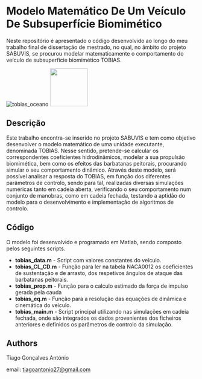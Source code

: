 # Modelo Matemático De Um Veículo De Subsuperfície Biomimético

Neste repositório é apresentado o código desenvolvido ao longo do meu trabalho final de dissertação de mestrado, no qual, no âmbito do projeto SABUVIS, se procurou modelar matematicamente o comportamento do veículo de subsuperfície biomimético TOBIAS.

![tobias_oceano](https://user-images.githubusercontent.com/110428731/185928316-b9b63c95-5a4e-4874-9855-e27401cb4121.png)
<img src="https://user-images.githubusercontent.com/110428731/185928316-b9b63c95-5a4e-4874-9855-e27401cb4121.png)" width="100" height="100">

## Descrição
Este trabalho encontra-se inserido no projeto SABUVIS e tem como objetivo desenvolver o modelo matemático de uma unidade executante, denominada TOBIAS. Nesse sentido, pretende-se calcular os correspondentes coeficientes hidrodinâmicos, modelar a sua propulsão biomimética, bem como os efeitos das barbatanas peitorais, procurando simular o seu comportamento dinâmico. Através deste modelo, será possível analisar a resposta do TOBIAS, em função dos diferentes parâmetros de controlo, sendo para tal, realizadas diversas simulações numéricas tanto em cadeia aberta, verificando o seu comportamento num conjunto de manobras, como em cadeia fechada, testando a aptidão do modelo para o desenvolvimento e implementação de algoritmos de controlo.

## Código
O modelo foi desenvolvido e programado em Matlab, sendo composto pelos seguintes scripts.

* **tobias_data.m** - Script com valores constantes do veículo.
* **tobias_CL_CD.m** - Função para ler na tabela NACA0012 os coeficientes de sustentação e de arrasto, dos respetivos ângulos de ataque das barbatanas peitorais.
* **tobias_prop.m** - Função para o calculo estimado da força de impulso gerada pela cauda
* **tobias_eq.m** - Função para a resolução das equações de dinâmica e cinemática do veículo. 
* **tobias_main.m** - Script principal utilizando nas simulações em cadeia fechada, onde são integrados os dados provenientes dos ficheiros anteriores e definidos os parâmetros de controlo da simulação. 

## Authors

Tiago Gonçalves António

email: tiagoantonio27@gmail.com

